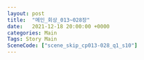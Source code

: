 ```yaml
---
layout: post
title:  "메인_회상_013~028장"
date:   2021-12-18 20:00:00 +0000
categories: Main
Tags: Story Main
SceneCode: ["scene_skip_cp013-028_q1_s10"]
---
```

